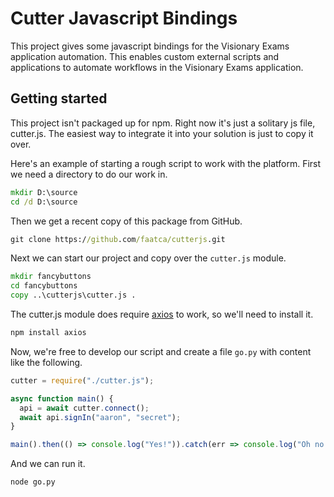 # Cutter Javascript Bindings

This project gives some javascript bindings for the Visionary Exams application automation.
This enables custom external scripts and applications to automate workflows in the Visionary Exams application.


## Getting started

This project isn't packaged up for npm.
Right now it's just a solitary js file, cutter.js.
The easiest way to integrate it into your solution is just to copy it over.

Here's an example of starting a rough script to work with the platform.
First we need a directory to do our work in.

```cmd
mkdir D:\source
cd /d D:\source
```

Then we get a recent copy of this package from GitHub.

```cmd
git clone https://github.com/faatca/cutterjs.git
````

Next we can start our project and copy over the `cutter.js` module.

```cmd
mkdir fancybuttons
cd fancybuttons
copy ..\cutterjs\cutter.js .
```

The cutter.js module does require [axios](https://github.com/axios/axios) to work, so we'll need to install it.

```cmd
npm install axios
```

Now, we're free to develop our script and create a file `go.py` with content like the following.

```js
cutter = require("./cutter.js");

async function main() {
  api = await cutter.connect();
  await api.signIn("aaron", "secret");
}

main().then(() => console.log("Yes!")).catch(err => console.log("Oh no!", err));
```

And we can run it.

```cmd
node go.py
```
